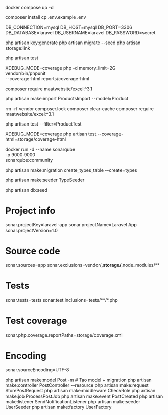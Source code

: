 docker compose up -d

composer install
cp .env.example .env

DB_CONNECTION=mysql
DB_HOST=mysql
DB_PORT=3306
DB_DATABASE=laravel
DB_USERNAME=laravel
DB_PASSWORD=secret

php artisan key:generate
php artisan migrate --seed
php artisan storage:link

php artisan test

XDEBUG_MODE=coverage php -d memory_limit=2G \
    vendor/bin/phpunit \
    --coverage-html reports/coverage-html

composer require maatwebsite/excel:^3.1

php artisan make:import ProductsImport --model=Product

rm -rf vendor composer.lock
composer clear-cache
composer require maatwebsite/excel:^3.1

php artisan test --filter=ProductTest

XDEBUG_MODE=coverage php artisan test --coverage-html=storage/coverage-html

docker run -d --name sonarqube \
  -p 9000:9000 \
  sonarqube:community

php artisan make:migration create_types_table --create=types

php artisan make:seeder TypeSeeder

php artisan db:seed

# Project info
sonar.projectKey=laravel-app
sonar.projectName=Laravel App
sonar.projectVersion=1.0

# Source code
sonar.sources=app
sonar.exclusions=vendor/**,storage/**,node_modules/**

# Tests
sonar.tests=tests
sonar.test.inclusions=tests/**/*.php

# Test coverage
sonar.php.coverage.reportPaths=storage/coverage.xml

# Encoding
sonar.sourceEncoding=UTF-8

php artisan make:model Post -m        # Tạo model + migration
php artisan make:controller PostController --resource
php artisan make:request StorePostRequest
php artisan make:middleware CheckRole
php artisan make:job ProcessPostJob
php artisan make:event PostCreated
php artisan make:listener SendNotificationListener
php artisan make:seeder UserSeeder
php artisan make:factory UserFactory
